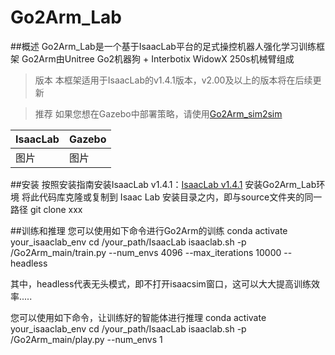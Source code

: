 # Go2Arm_Lab
##概述
Go2Arm_Lab是一个基于IsaacLab平台的足式操控机器人强化学习训练框架
Go2Arm由Unitree Go2机器狗 + Interbotix WidowX 250s机械臂组成

>版本
>本框架适用于IsaacLab的v1.4.1版本，v2.00及以上的版本将在后续更新

>推荐
>如果您想在Gazebo中部署策略，请使用[Go2Arm_sim2sim](https://github.com/zzzJie-Robot/Go2Arm_Lab "Go2Arm_sim2sim")

| IsaacLab  | Gazebo|
| ---------- | -----------|
| 图片   | 图片   |

##安装
按照安装指南安装IsaacLab v1.4.1：[IsaacLab v1.4.1](https://isaac-sim.github.io/IsaacLab/v1.4.1/source/setup/installation/index.html "IsaacLab")
安装Go2Arm_Lab环境
将此代码库克隆或复制到 Isaac Lab 安装目录之内，即与source文件夹的同一路径
    git clone xxx  
  
##训练和推理
您可以使用如下命令进行Go2Arm的训练
    conda activate your_isaaclab_env
    cd /your_path/IsaacLab
    isaaclab.sh -p /Go2Arm_main/train.py --num_envs 4096 --max_iterations 10000 --headless

其中，headless代表无头模式，即不打开isaacsim窗口，这可以大大提高训练效率.....

您可以使用如下命令，让训练好的智能体进行推理
    conda activate your_isaaclab_env
    cd /your_path/IsaacLab
    isaaclab.sh -p /Go2Arm_main/play.py --num_envs 1 
